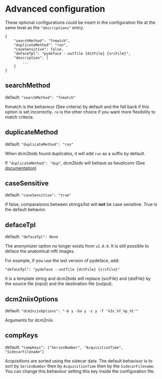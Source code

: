 # Advanced configuration

These optional configurations could be insert in the configuration file at the same level as the `"descriptions"` entry.

```
{
    "searchMethod": "fnmatch",
    "duplicateMethod": "run",
    "caseSensitive": false,
    "defaceTpl": "pydeface --outfile {dstFile} {srcFile}",
    "description": [
        ...
    ]
}
```

## searchMethod

default: `"searchMethod": "fnmatch"`

fnmatch is the behaviour (See criteria) by default and the fall back if this option is set incorrectly. `re` is the other choice if you want more flexibility to match criteria.

## duplicateMethod

default: `"duplicateMethod": "run"`

When dcm2bids found duplicates, it will add `run` as a suffix by default.

If `"duplicateMethod": "dup"`, dcm2bids will behave as heudiconv (See [documentation](https://heudiconv.readthedocs.io/en/latest/changes.html#id8))

## caseSensitive

default: `"caseSensitive": "true"`

If false, comparaisons between strings/list will __not__ be case sensitive. True is the default behavior.

## defaceTpl

default: `"defaceTpl": None`

The anonymizer option no longer exists from `v2.0.0`. It is still possible to deface the anatomical nifti images.

For example, if you use the last version of pydeface, add:

`"defaceTpl": "pydeface --outfile {dstFile} {srcFile}"`

It is a template string and dcm2bids will replace {srcFile} and {dstFile} by the source file (input) and the destination file (output).

## dcm2niixOptions

default: `"dcm2niixOptions": "-b y -ba y -z y -f '%3s_%f_%p_%t'"`

Arguments for dcm2niix

## compKeys

default: `"compKeys": ["SeriesNumber", "AcquisitionTime", "SidecarFilename"]`

Acquisitions are sorted using the sidecar data. The default behaviour is to sort by `SeriesNumber` then by `AcquisitionTime` then by the `SidecarFilename`. You can change this behaviour setting this key inside the configuration file.
